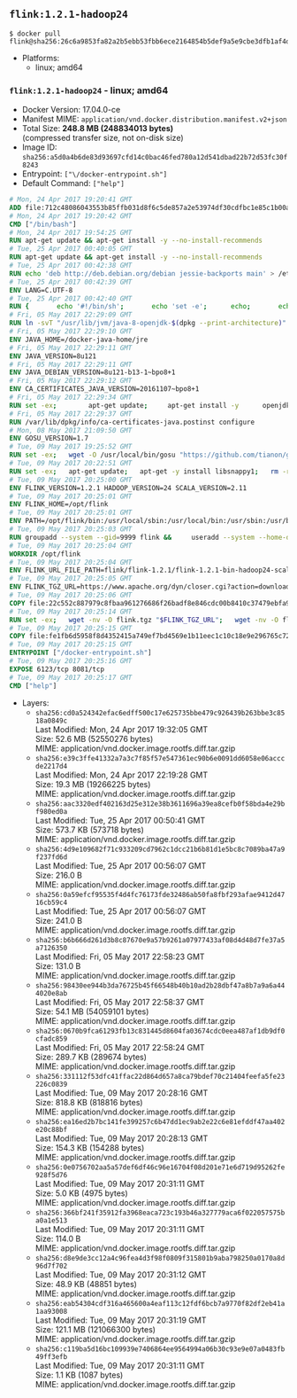 ## `flink:1.2.1-hadoop24`

```console
$ docker pull flink@sha256:26c6a9853fa82a2b5ebb53fbb6ece2164854b5def9a5e9cbe3dfb1af4df1a9a2
```

-	Platforms:
	-	linux; amd64

### `flink:1.2.1-hadoop24` - linux; amd64

-	Docker Version: 17.04.0-ce
-	Manifest MIME: `application/vnd.docker.distribution.manifest.v2+json`
-	Total Size: **248.8 MB (248834013 bytes)**  
	(compressed transfer size, not on-disk size)
-	Image ID: `sha256:a5d0a4b6de83d93697cfd14c0bac46fed780a12d541dbad22b72d53fc30f8243`
-	Entrypoint: `["\/docker-entrypoint.sh"]`
-	Default Command: `["help"]`

```dockerfile
# Mon, 24 Apr 2017 19:20:41 GMT
ADD file:712c48086043553b85ffb031d8f6c5de857a2e53974df30cdfbc1e85c1b00a25 in / 
# Mon, 24 Apr 2017 19:20:42 GMT
CMD ["/bin/bash"]
# Mon, 24 Apr 2017 19:54:25 GMT
RUN apt-get update && apt-get install -y --no-install-recommends 		ca-certificates 		curl 		wget 	&& rm -rf /var/lib/apt/lists/*
# Tue, 25 Apr 2017 00:40:05 GMT
RUN apt-get update && apt-get install -y --no-install-recommends 		bzip2 		unzip 		xz-utils 	&& rm -rf /var/lib/apt/lists/*
# Tue, 25 Apr 2017 00:42:38 GMT
RUN echo 'deb http://deb.debian.org/debian jessie-backports main' > /etc/apt/sources.list.d/jessie-backports.list
# Tue, 25 Apr 2017 00:42:39 GMT
ENV LANG=C.UTF-8
# Tue, 25 Apr 2017 00:42:40 GMT
RUN { 		echo '#!/bin/sh'; 		echo 'set -e'; 		echo; 		echo 'dirname "$(dirname "$(readlink -f "$(which javac || which java)")")"'; 	} > /usr/local/bin/docker-java-home 	&& chmod +x /usr/local/bin/docker-java-home
# Fri, 05 May 2017 22:29:09 GMT
RUN ln -svT "/usr/lib/jvm/java-8-openjdk-$(dpkg --print-architecture)" /docker-java-home
# Fri, 05 May 2017 22:29:10 GMT
ENV JAVA_HOME=/docker-java-home/jre
# Fri, 05 May 2017 22:29:11 GMT
ENV JAVA_VERSION=8u121
# Fri, 05 May 2017 22:29:11 GMT
ENV JAVA_DEBIAN_VERSION=8u121-b13-1~bpo8+1
# Fri, 05 May 2017 22:29:12 GMT
ENV CA_CERTIFICATES_JAVA_VERSION=20161107~bpo8+1
# Fri, 05 May 2017 22:29:34 GMT
RUN set -ex; 		apt-get update; 	apt-get install -y 		openjdk-8-jre-headless="$JAVA_DEBIAN_VERSION" 		ca-certificates-java="$CA_CERTIFICATES_JAVA_VERSION" 	; 	rm -rf /var/lib/apt/lists/*; 		[ "$(readlink -f "$JAVA_HOME")" = "$(docker-java-home)" ]; 		update-alternatives --get-selections | awk -v home="$(readlink -f "$JAVA_HOME")" 'index($3, home) == 1 { $2 = "manual"; print | "update-alternatives --set-selections" }'; 	update-alternatives --query java | grep -q 'Status: manual'
# Fri, 05 May 2017 22:29:37 GMT
RUN /var/lib/dpkg/info/ca-certificates-java.postinst configure
# Mon, 08 May 2017 21:09:50 GMT
ENV GOSU_VERSION=1.7
# Tue, 09 May 2017 19:25:52 GMT
RUN set -ex;   wget -O /usr/local/bin/gosu "https://github.com/tianon/gosu/releases/download/$GOSU_VERSION/gosu-$(dpkg --print-architecture)";   wget -O /usr/local/bin/gosu.asc "https://github.com/tianon/gosu/releases/download/$GOSU_VERSION/gosu-$(dpkg --print-architecture).asc";   export GNUPGHOME="$(mktemp -d)";   gpg --keyserver ha.pool.sks-keyservers.net --recv-keys B42F6819007F00F88E364FD4036A9C25BF357DD4;   gpg --batch --verify /usr/local/bin/gosu.asc /usr/local/bin/gosu;   rm -r "$GNUPGHOME" /usr/local/bin/gosu.asc;   chmod +x /usr/local/bin/gosu;   gosu nobody true
# Tue, 09 May 2017 20:22:51 GMT
RUN set -ex;   apt-get update;   apt-get -y install libsnappy1;   rm -rf /var/lib/apt/lists/*
# Tue, 09 May 2017 20:25:00 GMT
ENV FLINK_VERSION=1.2.1 HADOOP_VERSION=24 SCALA_VERSION=2.11
# Tue, 09 May 2017 20:25:01 GMT
ENV FLINK_HOME=/opt/flink
# Tue, 09 May 2017 20:25:01 GMT
ENV PATH=/opt/flink/bin:/usr/local/sbin:/usr/local/bin:/usr/sbin:/usr/bin:/sbin:/bin
# Tue, 09 May 2017 20:25:03 GMT
RUN groupadd --system --gid=9999 flink &&     useradd --system --home-dir $FLINK_HOME --uid=9999 --gid=flink flink
# Tue, 09 May 2017 20:25:04 GMT
WORKDIR /opt/flink
# Tue, 09 May 2017 20:25:04 GMT
ENV FLINK_URL_FILE_PATH=flink/flink-1.2.1/flink-1.2.1-bin-hadoop24-scala_2.11.tgz
# Tue, 09 May 2017 20:25:05 GMT
ENV FLINK_TGZ_URL=https://www.apache.org/dyn/closer.cgi?action=download&filename=flink/flink-1.2.1/flink-1.2.1-bin-hadoop24-scala_2.11.tgz FLINK_ASC_URL=https://www.apache.org/dist/flink/flink-1.2.1/flink-1.2.1-bin-hadoop24-scala_2.11.tgz.asc
# Tue, 09 May 2017 20:25:06 GMT
COPY file:22c552c887979c8fbaa961276686f26badf8e846cdc00b8410c37479ebfa98ec in /KEYS 
# Tue, 09 May 2017 20:25:14 GMT
RUN set -ex;   wget -nv -O flink.tgz "$FLINK_TGZ_URL";   wget -nv -O flink.tgz.asc "$FLINK_ASC_URL";     export GNUPGHOME="$(mktemp -d)";   gpg --import /KEYS;   gpg --batch --verify flink.tgz.asc flink.tgz;   rm -r "$GNUPGHOME" flink.tgz.asc;     tar -xf flink.tgz --strip-components=1;   rm flink.tgz;     chown -R flink:flink .;
# Tue, 09 May 2017 20:25:15 GMT
COPY file:fe1fb6d5958f8d4352415a749ef7bd4569e1b11eec1c10c18e9e296765c72a61 in / 
# Tue, 09 May 2017 20:25:15 GMT
ENTRYPOINT ["/docker-entrypoint.sh"]
# Tue, 09 May 2017 20:25:16 GMT
EXPOSE 6123/tcp 8081/tcp
# Tue, 09 May 2017 20:25:17 GMT
CMD ["help"]
```

-	Layers:
	-	`sha256:cd0a524342efac6edff500c17e625735bbe479c926439b263bbe3c8518a0849c`  
		Last Modified: Mon, 24 Apr 2017 19:32:05 GMT  
		Size: 52.6 MB (52550276 bytes)  
		MIME: application/vnd.docker.image.rootfs.diff.tar.gzip
	-	`sha256:e39c3ffe41332a7a3c7f85f57e547361ec90b6e0091dd6058e06acccde2217d4`  
		Last Modified: Mon, 24 Apr 2017 22:19:28 GMT  
		Size: 19.3 MB (19266225 bytes)  
		MIME: application/vnd.docker.image.rootfs.diff.tar.gzip
	-	`sha256:aac3320edf402163d25e312e38b3611696a39ea8cefb0f58bda4e29bf980ed0a`  
		Last Modified: Tue, 25 Apr 2017 00:50:41 GMT  
		Size: 573.7 KB (573718 bytes)  
		MIME: application/vnd.docker.image.rootfs.diff.tar.gzip
	-	`sha256:4d9e109682f71c933209cd7962c1dcc21b6b81d1e5bc8c7089ba47a9f237fd6d`  
		Last Modified: Tue, 25 Apr 2017 00:56:07 GMT  
		Size: 216.0 B  
		MIME: application/vnd.docker.image.rootfs.diff.tar.gzip
	-	`sha256:0a59efcf95535f4d4fc76173fde32486ab50fa8fbf293afae9412d4716cb59c4`  
		Last Modified: Tue, 25 Apr 2017 00:56:07 GMT  
		Size: 241.0 B  
		MIME: application/vnd.docker.image.rootfs.diff.tar.gzip
	-	`sha256:b6b666d261d3b8c87670e9a57b9261a07977433af08d4d48d7fe37a5a7126350`  
		Last Modified: Fri, 05 May 2017 22:58:23 GMT  
		Size: 131.0 B  
		MIME: application/vnd.docker.image.rootfs.diff.tar.gzip
	-	`sha256:98430ee944b3da76725b45f66548b40b10ad2b28dbf47a8b7a9a6a444020e8ab`  
		Last Modified: Fri, 05 May 2017 22:58:37 GMT  
		Size: 54.1 MB (54059101 bytes)  
		MIME: application/vnd.docker.image.rootfs.diff.tar.gzip
	-	`sha256:0670b9fca61293fb13c831445d8604fa03674cdc0eea487af1db9df0cfadc859`  
		Last Modified: Fri, 05 May 2017 22:58:24 GMT  
		Size: 289.7 KB (289674 bytes)  
		MIME: application/vnd.docker.image.rootfs.diff.tar.gzip
	-	`sha256:331112f53dfc41ffac22d864d657a8ca79bdef70c21404feefa5fe23226c0839`  
		Last Modified: Tue, 09 May 2017 20:28:16 GMT  
		Size: 818.8 KB (818816 bytes)  
		MIME: application/vnd.docker.image.rootfs.diff.tar.gzip
	-	`sha256:ea16ed2b7bc141fe399257c6b47dd1ec9ab2e22c6e81efddf47aa402e20c88bf`  
		Last Modified: Tue, 09 May 2017 20:28:13 GMT  
		Size: 154.3 KB (154288 bytes)  
		MIME: application/vnd.docker.image.rootfs.diff.tar.gzip
	-	`sha256:0e0756702aa5a57def6df46c96e16704f08d201e71e6d719d95262fe928f5d76`  
		Last Modified: Tue, 09 May 2017 20:31:11 GMT  
		Size: 5.0 KB (4975 bytes)  
		MIME: application/vnd.docker.image.rootfs.diff.tar.gzip
	-	`sha256:366bf241f35912fa3968eaca723c193b46a327779aca6f022057575ba0a1e513`  
		Last Modified: Tue, 09 May 2017 20:31:11 GMT  
		Size: 114.0 B  
		MIME: application/vnd.docker.image.rootfs.diff.tar.gzip
	-	`sha256:d8e9de3cc12a4c96fea4d3f98f0809f315801b9aba798250a0170a8d96d7f702`  
		Last Modified: Tue, 09 May 2017 20:31:12 GMT  
		Size: 48.9 KB (48851 bytes)  
		MIME: application/vnd.docker.image.rootfs.diff.tar.gzip
	-	`sha256:eab54304cdf316a465600a4eaf113c12fdf6bcb7a9770f82df2eb41a1aa93008`  
		Last Modified: Tue, 09 May 2017 20:31:19 GMT  
		Size: 121.1 MB (121066300 bytes)  
		MIME: application/vnd.docker.image.rootfs.diff.tar.gzip
	-	`sha256:c119ba5d16bc109939e7406864ee9564994a06b30c93e9e07a0483fb49ff3efb`  
		Last Modified: Tue, 09 May 2017 20:31:11 GMT  
		Size: 1.1 KB (1087 bytes)  
		MIME: application/vnd.docker.image.rootfs.diff.tar.gzip
